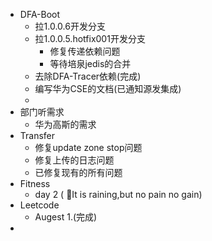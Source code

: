 - DFA-Boot
	- 拉1.0.0.6开发分支
	- 拉1.0.0.5.hotfix001开发分支
		- 修复传递依赖问题
		- 等待培泉jedis的合并
	- 去除DFA-Tracer依赖(完成)
	- 编写华为CSE的文档(已通知源发集成)
	-
- 部门听需求
	- 华为高斯的需求
- Transfer
	- 修复update zone stop问题
	- 修复上传的日志问题
	- 已修复现有的所有问题
- Fitness
	- day 2 ( It is raining,but no pain no gain)
- Leetcode
	- Augest 1.(完成)
-